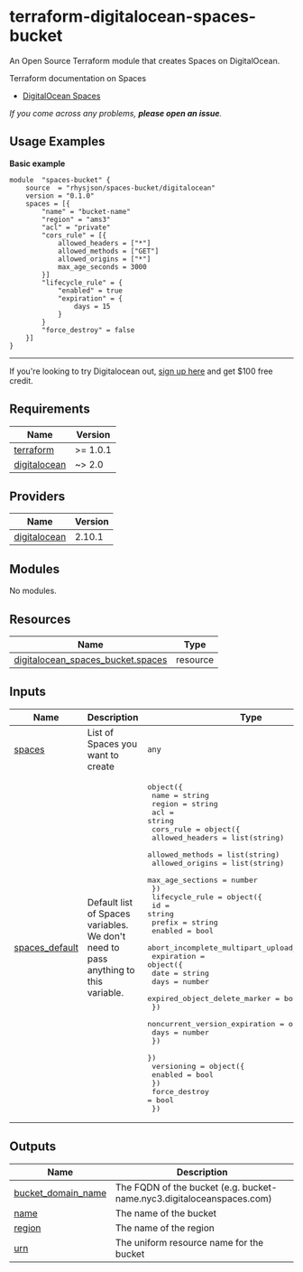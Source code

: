 
# terraform-digitalocean-spaces-bucket
An Open Source Terraform module that creates Spaces on DigitalOcean.

Terraform documentation on Spaces
* [DigitalOcean Spaces](https://registry.terraform.io/providers/digitalocean/digitalocean/latest/docs/resources/spaces_bucket)


*If you come across any problems, **please open an issue**.*

## Usage Examples
**Basic example**

    module  "spaces-bucket" {
	    source  = "rhysjson/spaces-bucket/digitalocean"
	    version = "0.1.0"
	    spaces = [{
		    "name" = "bucket-name"
		    "region" = "ams3"
		    "acl" = "private"
		    "cors_rule" = [{
                allowed_headers = ["*"]
                allowed_methods = ["GET"]
                allowed_origins = ["*"]
                max_age_seconds = 3000
		    }]
		    "lifecycle_rule" = {
                "enabled" = true
                "expiration" = {
                    days = 15
                }
		    }
		    "force_destroy" = false
	    }]
	}

---
If you're looking to try Digitalocean out, [sign up here](https://m.do.co/c/c067b1364cb6) and get $100 free credit.

## Requirements

| Name | Version |
|------|---------|
| <a name="requirement_terraform"></a> [terraform](#requirement\_terraform) | >= 1.0.1 |
| <a name="requirement_digitalocean"></a> [digitalocean](#requirement\_digitalocean) | ~> 2.0 |

## Providers

| Name | Version |
|------|---------|
| <a name="provider_digitalocean"></a> [digitalocean](#provider\_digitalocean) | 2.10.1 |

## Modules

No modules.

## Resources

| Name | Type |
|------|------|
| [digitalocean_spaces_bucket.spaces](https://registry.terraform.io/providers/digitalocean/digitalocean/latest/docs/resources/spaces_bucket) | resource |

## Inputs

| Name | Description | Type | Default | Required |
|------|-------------|------|---------|:--------:|
| <a name="input_spaces"></a> [spaces](#input\_spaces) | List of Spaces you want to create | `any` | n/a | yes |
| <a name="input_spaces_default"></a> [spaces\_default](#input\_spaces\_default) | Default list of Spaces variables. We don't need to pass anything to this variable. | <pre>object({<br>    name   = string<br>    region = string<br>    acl    = string<br>    cors_rule = object({<br>      allowed_headers  = list(string)<br>      allowed_methods  = list(string)<br>      allowed_origins  = list(string)<br>      max_age_sections = number<br>    })<br>    lifecycle_rule = object({<br>      id = string<br>      prefix = string<br>      enabled = bool<br>      abort_incomplete_multipart_upload_days = number<br>      expiration = object({<br>        date = string<br>        days = number<br>        expired_object_delete_marker = bool<br>      })<br>      noncurrent_version_expiration = object({<br>        days = number<br>      })<br>    })<br>    versioning     = object({<br>      enabled = bool<br>    })<br>    force_destroy  = bool<br>  })</pre> | <pre>{<br>  "acl": null,<br>  "cors_rule": null,<br>  "force_destroy": null,<br>  "lifecycle_rule": null,<br>  "name": null,<br>  "region": null,<br>  "versioning": null<br>}</pre> | no |

## Outputs

| Name | Description |
|------|-------------|
| <a name="output_bucket_domain_name"></a> [bucket\_domain\_name](#output\_bucket\_domain\_name) | The FQDN of the bucket (e.g. bucket-name.nyc3.digitaloceanspaces.com) |
| <a name="output_name"></a> [name](#output\_name) | The name of the bucket |
| <a name="output_region"></a> [region](#output\_region) | The name of the region |
| <a name="output_urn"></a> [urn](#output\_urn) | The uniform resource name for the bucket |

